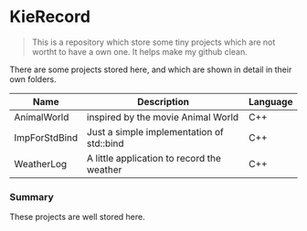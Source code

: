 # KieRecord

> This is a repository which store some tiny projects which are not wortht to have a own one. It helps make my github clean.

There are some projects stored here, and which are shown in detail in their own folders.

| Name  | Description  | Language |
|---|---|---|
| AnimalWorld  | inspired by the movie Animal World |C++|
| ImpForStdBind  | Just a simple implementation of std::bind | C++ |
| WeatherLog | A little application to record the weather | C++ |

### Summary
These projects are well stored here.